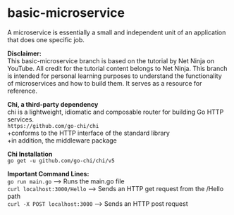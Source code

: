 # basic-microservice

A microservice is essentially a small and independent unit of an application that does one specific job. <br />

**Disclaimer:** <br />
This basic-microservice branch is based on the tutorial by Net Ninja on YouTube. All credit for the tutorial content belongs to Net Ninja. This branch is intended for personal learning purposes to understand the functionality of microservices and how to build them. It serves as a resource for reference.

**Chi, a third-party dependency** <br />
chi is a lightweight, idiomatic and composable router for building Go HTTP services. <br />
```https://github.com/go-chi/chi``` <br />
+conforms to the HTTP interface of the standard library <br />
+in addition, the middleware package <br />

**Chi Installation** <br />
```go get -u github.com/go-chi/chi/v5```

**Important Command Lines:** <br />
```go run main.go```
--> Runs the main.go file <br />
```curl localhost:3000/Hello```
--> Sends an HTTP get request from the /Hello path <br />
```curl -X POST localhost:3000```
--> Sends an HTTP post request
